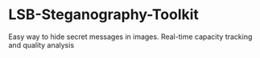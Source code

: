 # LSB-Steganography-Toolkit
Easy way to hide secret messages in images. Real-time capacity tracking and quality analysis 
